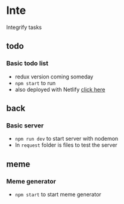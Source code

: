 # Inte
Integrify tasks

## todo 
### Basic todo list
* redux version coming someday
* ```npm start``` to run
* also deployed with Netlify <a href='https://peaceful-dodol-c56536.netlify.app'>click here</a>

## back
### Basic server
* ```npm run dev``` to start server with nodemon
* In ```request``` folder is files to test the server

## meme
### Meme generator
* ```npm start``` to start meme generator
